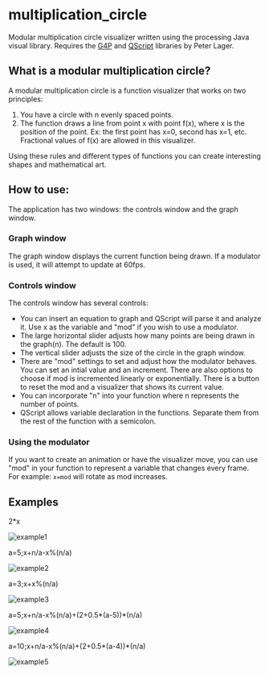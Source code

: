 # multiplication_circle
Modular multiplication circle visualizer written using the processing Java visual library. 
Requires the [G4P](http://www.lagers.org.uk/g4p/index.html) and [QScript](http://www.lagers.org.uk/qscript/index.html) libraries by Peter Lager.

## What is a modular multiplication circle?
A modular multiplication circle is a function visualizer that works on two principles:
1) You have a circle with n evenly spaced points.
2) The function draws a line from point x with point f(x), where x is the position of the point. Ex: the first point has x=0, second has x=1, etc. Fractional values of f(x) are allowed in this visualizer.

Using these rules and different types of functions you can create interesting shapes and mathematical art.

## How to use: 

The application has two windows: the controls window and the graph window.

### Graph window
The graph window displays the current function being drawn. If a modulator is used, it will attempt to update at 60fps.
### Controls window
The controls window has several controls:
- You can insert an equation to graph and QScript will parse it and analyze it. Use x as the variable and "mod" if you wish to use a modulator.
- The large horizontal slider adjusts how many points are being drawn in the graph(n). The default is 100.
- The vertical slider adjusts the size of the circle in the graph window.
- There are "mod" settings to set and adjust how the modulator behaves. You can set an intial value and an increment. There are also options to choose if mod is incremented linearly or exponentially. There is a button to reset the mod and a visualizer that shows its current value.
- You can incorporate "n" into your function where n represents the number of points.
- QScript allows variable declaration in the functions. Separate them from the rest of the function with a semicolon.
### Using the modulator
If you want to create an animation or have the visualizer move, you can use "mod" in your function to represent a variable that changes every frame. For example: `x=mod` will rotate as mod increases.

## Examples

2*x

![example1](https://github.com/hunter-lawson/multiplication_circle/blob/main/output/example1.png)

a=5;x+n/a-x%(n/a)

![example2](https://github.com/hunter-lawson/multiplication_circle/blob/main/output/example2.png)

a=3;x+x%(n/a)

![example3](https://github.com/hunter-lawson/multiplication_circle/blob/main/output/example3.png)

a=5;x+n/a-x%(n/a)+(2+0.5*(a-5))*(n/a)

![example4](https://github.com/hunter-lawson/multiplication_circle/blob/main/output/example4.png)

a=10;x+n/a-x%(n/a)+(2+0.5*(a-4))*(n/a)

![example5](https://github.com/hunter-lawson/multiplication_circle/blob/main/output/example5.png)
